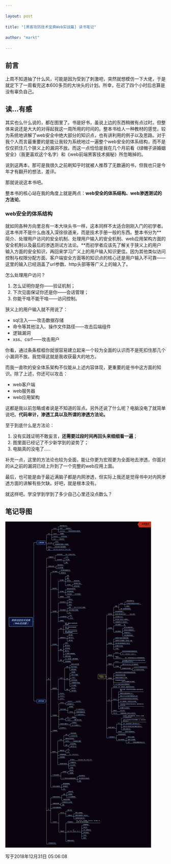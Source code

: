 ```yaml
---

layout: post

title: "[黑客攻防技术宝典Web实战篇] 读书笔记"

author: "markt"

---
```


## 前言

上周不知道抽了什么风，可能是因为受到了刺激吧，突然就想模仿一下大佬，于是就定下了一周看完这本600多页的大块头的计划。所幸，在迟了四个小时后总算是没有辜负自己。

## 读...有感

其实也么什么说的，都在图里了。书是好书，虽说上边的东西稍微有点过时。但整体来说还是大大的对得起我这一周所用的时间的。整本书给人一种教材的感觉，较为系统地讲解了web安全中绝大部分的知识点，也有讲利用的例子以及思路。对于我个人而言最重要的是能让我较为系统地过一遍整个web安全的体系结构，而不是仅仅抓住几个狭义上的漏洞不放。而这一点恰恰是我在几个月前看《绿帽子讲婚姻安全》（我更喜欢这个名字）和《web前端黑客技术揭秘》所忽略掉的。

说到这两本，那可是我很久之前刷知乎时就被人推荐了无数遍的书，但我也只是今年才有翻开的想法，差评。

那就说说这本书吧。

整本书的核心站在我的角度上就是两点：**web安全的体系结构、web渗透测试的方法论**。

### web安全的体系结构

就如同各种方向里总有一本大块头书一样，这本同样不太适合刚刚入门的初学者。这本书并不是什么由浅入深徐徐道来，而是技术手册一般的东西。整本书分为**简介、处理用户访问的安全机制、处理用户输入的安全机制、web应用架构方面的安全机制以及最后的渗透测试方法论。**而初学者应该先了解关于狭义上的用户输入方面的安全知识，再回来学习广义上的用户输入知识更佳。因为其他类似访问控制与权限分配方面、客户端安全方面等的知识点的核心还是用户输入不可靠——这里的输入已经涵盖了url参数、http头部等等广义上的输入了。

怎么处理用户访问？

1. 怎么证明你是你——验证机制；
2. 下次见面保证你还是你——会话管理；
3. 你能干啥不能干啥——访问控制。

狭义上的用户输入就不用说了：

- sql注入——攻击数据存储
- 命令等其他注入、操作文件路径——攻击后端组件
- 逻辑漏洞
- xss、csrf——攻击用户

你看，通过条条框框你就很容易建立起来一个较为全面的认识而不是死扣住那几个小漏洞不放。我觉得这就是我收获最大的地方。

而我一直吹的安全体系架构不仅能从上述内容体现，更重要的是书中这方面的知识。除了上述，你还可以攻击：

- web客户端
- web服务器
- web应用架构

这都是我以前忽略或者说是不知道的盲点。另外还说了什么呢？电脑没电了就简单说吧。**代码审计，渗透工具以及所谓的渗透方法论。**

至于到底什么是方法论：

1. 没有实践证明不敢妄言，**还需要过段时间再回头来细细看一遍**；
2. 图里面已经记了不少新学到的姿势了；
3. 电脑真的没电了.....

补充一点，这里的方法论也较为全面，能让你更为宏观更为全面地去渗透，你面对的从之前的漏洞已经上升到了一个完整的web应用上面。

最后，也可能是由于最近满脑子都是内网渗透，但实际上我还是觉得书中对内网渗透方面的讲解有些欠缺。好吧，就是根本没有。

就这样吧。学没学到学到了多少自己心里还没点数么？

## 笔记导图

![](https://raw.githubusercontent.com/marktreyvon/blog/master/image/hack_dict.png)

写于2018年12月31日 05:06:08